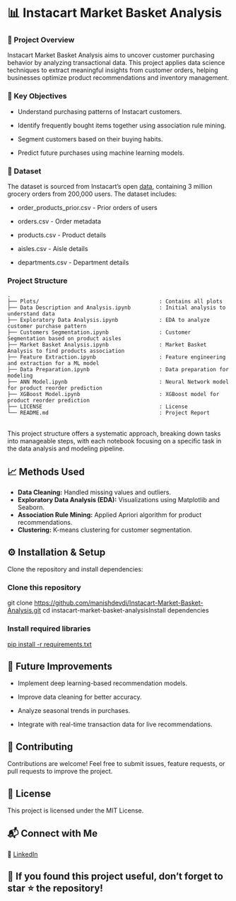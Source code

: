 # 📊 Instacart Market Basket Analysis

### 🚀 Project Overview

Instacart Market Basket Analysis aims to uncover customer purchasing behavior by analyzing transactional data. This project applies data science techniques to extract meaningful insights from customer orders, helping businesses optimize product recommendations and inventory management.

### 📌 Key Objectives

- Understand purchasing patterns of Instacart customers.

- Identify frequently bought items together using association rule mining.

- Segment customers based on their buying habits.

- Predict future purchases using machine learning models.

### 📂 Dataset

The dataset is sourced from Instacart’s open [data](https://www.kaggle.com/c/instacart-market-basket-analysis/data), containing 3 million grocery orders from 200,000 users. The dataset includes:

- order_products_prior.csv - Prior orders of users

- orders.csv - Order metadata

- products.csv - Product details

- aisles.csv - Aisle details

- departments.csv - Department details

### Project Structure
```
.
├── Plots/                                      : Contains all plots 
├── Data Description and Analysis.ipynb         : Initial analysis to understand data
├── Exploratory Data Analysis.ipynb             : EDA to analyze customer purchase pattern
├── Customers Segmentation.ipynb                : Customer Segmentation based on product aisles
├── Market Basket Analysis.ipynb                : Market Basket Analysis to find products association
├── Feature Extraction.ipynb                    : Feature engineering and extraction for a ML model
├── Data Preparation.ipynb                      : Data preparation for modeling
├── ANN Model.ipynb                             : Neural Network model for product reorder prediction
├── XGBoost Model.ipynb                         : XGBoost model for product reorder prediction
├── LICENSE                                     : License
└── README.md                                   : Project Report
```
<br />
This project structure offers a systematic approach, breaking down tasks into manageable steps, with each notebook focusing on a specific task in the data analysis and modeling pipeline.

## 📈 Methods Used
- **Data Cleaning:** Handled missing values and outliers.
- **Exploratory Data Analysis (EDA):** Visualizations using Matplotlib and Seaborn.
- **Association Rule Mining:** Applied Apriori algorithm for product recommendations.
- **Clustering:** K-means clustering for customer segmentation.
  
## ⚙️ Installation & Setup

Clone the repository and install dependencies:
### Clone this repository
git clone https://github.com/manishdevdi/Instacart-Market-Basket-Analysis.git
cd instacart-market-basket-analysisInstall dependencies

### Install required libraries
[pip install -r requirements.txt](https://github.com/manishdevdi/Instacart-Market-Basket-Analysis/blob/main/requirements.txt)

## 🚀 Future Improvements

- Implement deep learning-based recommendation models.

- Improve data cleaning for better accuracy.

- Analyze seasonal trends in purchases.

- Integrate with real-time transaction data for live recommendations.
  
## 🤝 Contributing

Contributions are welcome! Feel free to submit issues, feature requests, or pull requests to improve the project.

## 📜 License

This project is licensed under the MIT License.

## 📬 Connect with Me

💼 [LinkedIn](https://www.linkedin.com/in/manish-devdi-63bb78234/) 

## 🌟 If you found this project useful, don’t forget to star ⭐ the repository!


    

